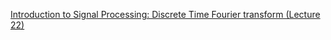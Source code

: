 

[Introduction to Signal Processing: Discrete Time Fourier transform (Lecture 22)](https://youtu.be/DHLcc1bKjiI?si=90vN-mzwyMJTVTR8)
